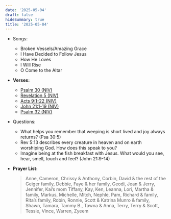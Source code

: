 ```yaml
---
date: '2025-05-04'
draft: false
hideSummary: true
title: '2025-05-04'
---
```


- Songs:
  - Broken Vessels/Amazing Grace
  - I Have Decided to Follow Jesus
  - How He Loves
  - I Will Rise
  - O Come to the Altar

- **Verses:**
  - [Psalm 30 (NIV)](https://www.biblegateway.com/passage/?search=Psalm+30&version=NIV)
  - [Revelation 5 (NIV)](https://www.biblegateway.com/passage/?search=Revelation+5&version=NIV)
  - [Acts 9:1-22 (NIV)](https://www.biblegateway.com/passage/?search=Acts+9%3A1-22&version=NIV)
  - [John 21:1-19 (NIV)](https://www.biblegateway.com/passage/?search=John+21%3A1-19&version=NIV)
  - [Psalm 32 (NIV)](https://www.biblegateway.com/passage/?search=Psalm+32&version=NIV)

- Questions:
  - What helps you remember that weeping is short lived and joy always returns? (Psa 30:5)
  - Rev 5:13 describes every creature in heaven and on earth worshiping God. How does this speak to you?
  - Imagine being at the fish breakfast with Jesus. What would you see, hear, smell, touch and feel? (John 21:9-14)

- **Prayer List:**
  > Anne, Cameron, Chrissy & Anthony, Corbin, David & the rest of the Geiger family, Debbie, Faye & her family,
  > Geodi, Jean & Jerry, Jennifer, Kai’s mom Tiffany, Kay, Ken, Leanna, Lori, Martha & family, Markus,
  > Michelle, Mitch, Nephle, Pam, Richard & family, Rita’s family, Robin, Ronnie, Scott & Katrina Munro & family,
  > Shawn, Tamara, Tammy B., Tawna & Anna, Terry, Terry & Scott, Tessie, Vince, Warren, Zyeem
